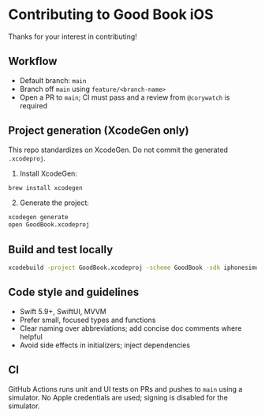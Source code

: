 # Contributing to Good Book iOS

Thanks for your interest in contributing!

## Workflow

- Default branch: `main`
- Branch off `main` using `feature/<branch-name>`
- Open a PR to `main`; CI must pass and a review from `@corywatch` is required

## Project generation (XcodeGen only)

This repo standardizes on XcodeGen. Do not commit the generated `.xcodeproj`.

1) Install XcodeGen:
```bash
brew install xcodegen
```

2) Generate the project:
```bash
xcodegen generate
open GoodBook.xcodeproj
```

## Build and test locally

```bash
xcodebuild -project GoodBook.xcodeproj -scheme GoodBook -sdk iphonesimulator -configuration Debug -destination 'platform=iOS Simulator,name=iPhone 16' -derivedDataPath /tmp/goodbook_dd test
```

## Code style and guidelines

- Swift 5.9+, SwiftUI, MVVM
- Prefer small, focused types and functions
- Clear naming over abbreviations; add concise doc comments where helpful
- Avoid side effects in initializers; inject dependencies

## CI

GitHub Actions runs unit and UI tests on PRs and pushes to `main` using a simulator. No Apple credentials are used; signing is disabled for the simulator.


